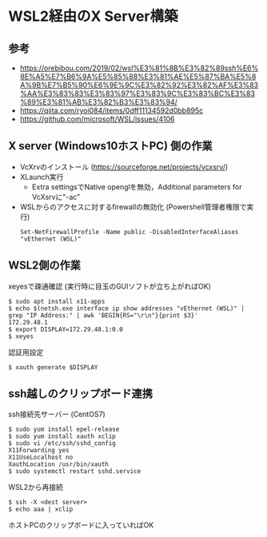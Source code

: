 # WSL2経由のX Server構築

## 参考
- https://orebibou.com/2019/02/wsl%E3%81%8B%E3%82%89ssh%E6%8E%A5%E7%B6%9A%E5%85%88%E3%81%AE%E5%87%BA%E5%8A%9B%E7%B5%90%E6%9E%9C%E3%82%92%E3%82%AF%E3%83%AA%E3%83%83%E3%83%97%E3%83%9C%E3%83%BC%E3%83%89%E3%81%AB%E3%82%B3%E3%83%94/
- https://qiita.com/ryoi084/items/0dff11134592d0bb895c
- https://github.com/microsoft/WSL/issues/4106

## X server (Windows10ホストPC) 側の作業
- VcXrvのインストール (https://sourceforge.net/projects/vcxsrv/)
- XLaunch実行
    - Extra settingsでNative openglを無効，Additional parameters for VcXsrvに"-ac"
- WSLからのアクセスに対するfirewallの無効化 (Powershell管理者権限で実行)
  ```
  Set-NetFirewallProfile -Name public -DisabledInterfaceAliases "vEthernet (WSL)"
  ```

## WSL2側の作業
xeyesで疎通確認 (実行時に目玉のGUIソフトが立ち上がればOK)
```
$ sudo apt install x11-apps
$ echo $(netsh.exe interface ip show addresses "vEthernet (WSL)" | grep "IP Address:" | awk 'BEGIN{RS="\r\n"}{print $3}'
172.29.48.1
$ export DISPLAY=172.29.48.1:0.0
$ xeyes
```
認証用設定
```
$ xauth generate $DISPLAY
```

## ssh越しのクリップボード連携
ssh接続先サーバー (CentOS7)
```
$ sudo yum install epel-release
$ sudo yum install xauth xclip
$ sudo vi /etc/ssh/sshd_config
X11Forwarding yes
X11UseLocalhost no
XauthLocation /usr/bin/xauth
$ sudo systemctl restart sshd.service
```
WSL2から再接続
```
$ ssh -X <dest server>
$ echo aaa | xclip
```
ホストPCのクリップボードに入っていればOK
